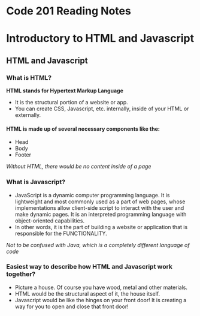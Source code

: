 # Code 201 Reading Notes

# Introductory to HTML and Javascript


## HTML and Javascript


### What is HTML?


**HTML stands for Hypertext Markup Language**

- It is the structural portion of a website or app.
- You can create CSS, Javascript, etc. internally, inside of your HTML or externally.

#### HTML is made up of several necessary components like the:

- Head
- Body
- Footer

*Without HTML, there would be no content inside of a page*


### What is Javascript?

- JavaScript is a dynamic computer programming language. It is lightweight and most commonly used as a part of web pages, whose implementations allow client-side script to interact with the user and make dynamic pages. It is an interpreted programming language with object-oriented capabilities.
- In other words, it is the part of building a website or application that is responsible for the FUNCTIONALITY.

*Not to be confused with Java, which is a completely different language of code*


### Easiest way to describe how HTML and Javascript work together?
- Picture a house. Of course you have wood, metal and other materials.
- HTML would be the structural aspect of it, the house itself.
- Javascript would be like the hinges on your front door! It is creating a way for you to open and close that front door!

